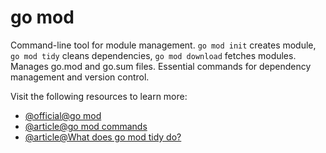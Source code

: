 # go mod

Command-line tool for module management. `go mod init` creates module, `go mod tidy` cleans dependencies, `go mod download` fetches modules. Manages go.mod and go.sum files. Essential commands for dependency management and version control.

Visit the following resources to learn more:

- [@official@go mod](https://go.dev/doc/tutorial/create-module)
- [@article@go mod commands](https://blog.devtrovert.com/p/go-get-go-mod-tidy-commands)
- [@article@What does go mod tidy do?](https://golangbyexamples.com/go-mod-tidy/)